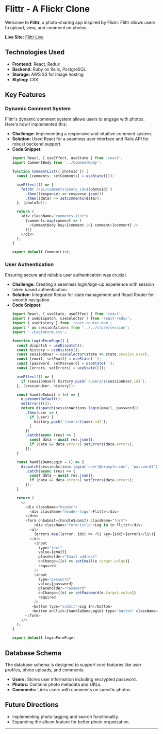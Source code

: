 
# Flittr - A Flickr Clone

Welcome to **Flittr**, a photo-sharing app inspired by Flickr. Flittr allows users to upload, view, and comment on photos.

**Live Site:** [Flittr Live](https://flitter-fullstack.onrender.com/)

## Technologies Used
- **Frontend:** React, Redux
- **Backend:** Ruby on Rails, PostgreSQL
- **Storage:** AWS S3 for image hosting
- **Styling:** CSS

## Key Features

### Dynamic Comment System
Flittr's dynamic comment system allows users to engage with photos. Here's how I implemented this:
- **Challenge:** Implementing a responsive and intuitive comment system.
- **Solution:** Used React for a seamless user interface and Rails API for robust backend support. 
- **Code Snippet:**
  ```javascript
  import React, { useEffect, useState } from 'react';
  import CommentBody from '../CommentBody';

  function CommentList({ photoId }) {
    const [comments, setComments] = useState([]);

    useEffect(() => {
      fetch(`/api/comments?photo_id=${photoId}`)
        .then((response) => response.json())
        .then((data) => setComments(data));
    }, [photoId]);

    return (
      <div className="comments-list">
        {comments.map(comment => (
          <CommentBody key={comment.id} comment={comment} />
        ))}
      </div>
    );
  }

  export default CommentList;
  ```

### User Authentication
Ensuring secure and reliable user authentication was crucial.
- **Challenge:** Creating a seamless login/sign-up experience with session token based authentication.
- **Solution:** Integrated Redux for state management and React Router for smooth navigation.
- **Code Snippet:**
  ```javascript
  import React, { useState, useEffect } from 'react';
  import { useDispatch, useSelector } from 'react-redux';
  import { useHistory } from 'react-router-dom';
  import * as sessionActions from '../../store/session';
  import './LoginForm.css';

  function LoginFormPage() {
    const dispatch = useDispatch();
    const history = useHistory(); 
    const sessionUser = useSelector(state => state.session.user);
    const [email, setEmail] = useState('');
    const [password, setPassword] = useState('');
    const [errors, setErrors] = useState([]);

    useEffect(() => {
      if (sessionUser) history.push(`/users/${sessionUser.id}`); 
    }, [sessionUser, history]);

    const handleSubmit = (e) => {
      e.preventDefault(); 
      setErrors([]);
      return dispatch(sessionActions.login(email, password))
        .then(user => {
          if (user) {
            history.push(`/users/${user.id}`); 
          }
        })
        .catch(async (res) => {
          const data = await res.json();
          if (data && data.errors) setErrors(data.errors);
        });
    }

    const handleDemoLogin = () => {
      dispatch(sessionActions.login('user1@example.com', 'password1'))
        .catch(async (res) => {
          const data = await res.json();
          if (data && data.errors) setErrors(data.errors);
        });
    }

    return (
      <>
        <div className="header">
          <div className="header-logo">Flittr</div>
        </div>
        <form onSubmit={handleSubmit} className="form">
            <div className="form-title">Log in to Flittr</div>
          <ul>
            {errors.map((error, idx) => <li key={idx}>{error}</li>)}
          </ul>
            <input  
              type="text"
              value={email}
              placeholder="Email address"
              onChange={(e) => setEmail(e.target.value)}
              required
            />
            <input
              type="password"
              value={password}
              placeholder="Password"
              onChange={(e) => setPassword(e.target.value)}
              required
            />
           <button type="submit">Log In</button>
           <button onClick={handleDemoLogin} type="button" className="demo-user">Demo User</button>
        </form>
      </>
    );
  }

  export default LoginFormPage;
  ```

## Database Schema
The database schema is designed to support core features like user profiles, photo uploads, and comments.

- **Users:** Stores user information including encrypted password.
- **Photos:** Contains photo metadata and URLs.
- **Comments:** Links users with comments on specific photos.

## Future Directions
- Implementing photo tagging and search functionality.
- Expanding the album feature for better photo organization.

---
